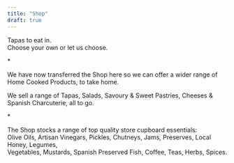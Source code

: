 ```yaml
---
title: "Shop"
draft: true
---
```

<!-- Shop page tiles -->
<div class="tile shop-page-tile">
  <p>Tapas to eat in.<br /> Choose your own or let us choose.</p>
  <p>*</p>
  <p>We have now transferred the Shop here so we can offer a wider range of Home Cooked Products, to take home.</p>
  <p>We sell a range of Tapas, Salads, Savoury & Sweet Pastries, Cheeses & Spanish Charcuterie, all to go.</p>
  <p>*</p>
  <p>The Shop stocks a range of top quality store cupboard essentials:<br /> Olive Oils, Artisan Vinegars, Pickles, Chutneys, Jams, Preserves, Local Honey, Legumes,<br /> Vegetables, Mustards, Spanish Preserved Fish, Coffee, Teas, Herbs, Spices.</p>
</div>

